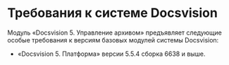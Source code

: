 # Требования к системе Docsvision

Модуль «Docsvision 5. Управление архивом» предъявляет следующие особые требования к версиям базовых модулей системы Docsvision:

- «Docsvision 5. Платформа» версии 5.5.4 сборка 6638 и выше.

